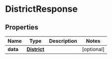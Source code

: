 
# DistrictResponse

## Properties
Name | Type | Description | Notes
------------ | ------------- | ------------- | -------------
**data** | [**District**](District.md) |  |  [optional]



